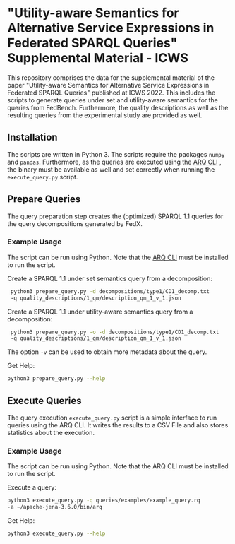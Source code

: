 # "Utility-aware Semantics for Alternative Service Expressions in Federated SPARQL Queries" Supplemental Material - ICWS



This repository comprises the data for the supplemental material of the paper "Utility-aware Semantics for Alternative Service Expressions in Federated SPARQL Queries" published at ICWS 2022.
This includes the scripts to generate queries under set and utility-aware semantics for the queries from FedBench.
Furthermore, the quality descriptions as well as the resulting queries from the experimental study are provided as well.

## Installation

The scripts are written in Python 3.
The scripts require the packages `numpy` and `pandas`.
Furthermore, as the queries are executed using the [ARQ CLI](https://jena.apache.org/documentation/query/cmds.html) , the binary must be available as well and set correctly when running the `execute_query.py` script.

## Prepare Queries

The query preparation step creates the (optimized) SPARQL 1.1 queries for the query decompositions generated by FedX.

### Example Usage

The script can be run using Python. Note that the [ARQ CLI](https://jena.apache.org/documentation/query/cmds.html) must be installed to run the script.

Create a SPARQL 1.1 under set semantics query from a decomposition: 
```bash
 python3 prepare_query.py -d decompositions/type1/CD1_decomp.txt 
 -q quality_descriptions/1_qm/description_qm_1_v_1.json
``` 

Create a SPARQL 1.1 under utility-aware semantics query from a decomposition: 
```bash
 python3 prepare_query.py -o -d decompositions/type1/CD1_decomp.txt 
 -q quality_descriptions/1_qm/description_qm_1_v_1.json
``` 

The option `-v` can be used to obtain more metadata about the query.

Get Help:
```bash
python3 prepare_query.py --help
```

## Execute Queries

The query execution `execute_query.py` script is a simple interface to run queries using the ARQ CLI.
It writes the results to a CSV File and also stores statistics about the execution. 

### Example Usage

The script can be run using Python. Note that the ARQ CLI must be installed to run the script.

Execute a query:
```bash
python3 execute_query.py -q queries/examples/example_query.rq 
-a ~/apache-jena-3.6.0/bin/arq
``` 

Get Help:
```bash
python3 execute_query.py --help
``` 
